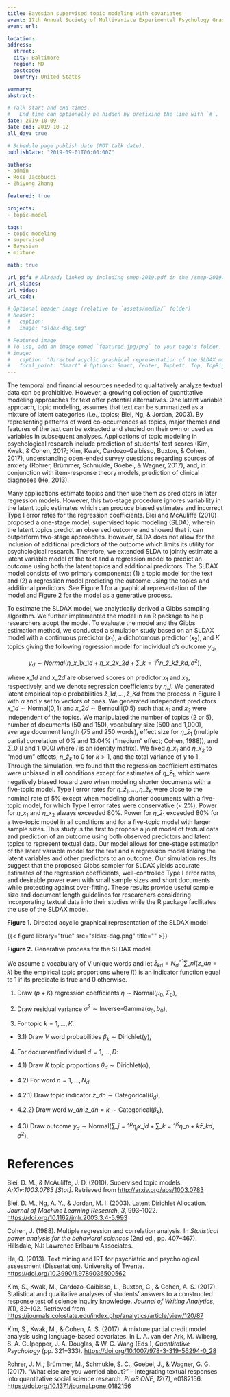 ```yaml
---
title: Bayesian supervised topic modeling with covariates
event: 17th Annual Society of Multivariate Experimental Psychology Graduate Student Conference
event_url:

location:
address:
  street:
  city: Baltimore
  region: MD
  postcode:
  country: United States

summary:
abstract:

# Talk start and end times.
#   End time can optionally be hidden by prefixing the line with `#`.
date: 2019-10-09
date_end: 2019-10-12
all_day: true

# Schedule page publish date (NOT talk date).
publishDate: "2019-09-01T00:00:00Z"

authors:
- admin
- Ross Jacobucci
- Zhiyong Zhang

featured: true

projects:
- topic-model

tags:
- topic modeling
- supervised
- Bayesian
- mixture

math: true

url_pdf: # Already linked by including smep-2019.pdf in the /smep-2019/ folder
url_slides:
url_video:
url_code:

# Optional header image (relative to `assets/media/` folder)
# header:
#   caption:
#   image: "sldax-dag.png"

# Featured image
# To use, add an image named `featured.jpg/png` to your page's folder.
# image:
#   caption: "Directed acyclic graphical representation of the SLDAX model."
#   focal_point: "Smart" # Options: Smart, Center, TopLeft, Top, TopRight, Left, Right, BottomLeft, Bottom, BottomRight
---
```


The temporal and financial resources needed to qualitatively analyze textual data can be prohibitive. However, a growing collection of quantitative modeling approaches for text offer potential alternatives. One latent variable approach, topic modeling, assumes that text can be summarized as a mixture of latent categories (i.e., topics; Blei, Ng, & Jordan, 2003). By representing patterns of word co-occurrences as topics, major themes and features of the text can be extracted and studied on their own or used as variables in subsequent analyses. Applications of topic modeling in psychological research include prediction of students’ test scores (Kim, Kwak, & Cohen, 2017; Kim, Kwak, Cardozo-Gaibisso, Buxton, & Cohen, 2017), understanding open-ended survey questions regarding sources of anxiety (Rohrer, Brümmer, Schmukle, Goebel, & Wagner, 2017), and, in conjunction with item-response theory models, prediction of clinical diagnoses (He, 2013).

Many applications estimate topics and then use them as predictors in later regression models. However, this two-stage procedure ignores variability in the latent topic estimates which can produce biased estimates and incorrect Type I error rates for the regression coefficients. Blei and McAuliffe (2010) proposed a one-stage model, supervised topic modeling (SLDA), wherein the latent topics predict an observed outcome and showed that it can outperform two-stage approaches. However, SLDA does not allow for the inclusion of additional predictors of the outcome which limits its utility for psychological research. Therefore, we extended SLDA to jointly estimate a latent variable model of the text and a regression model to predict an outcome using both the latent topics and additional predictors. The SLDAX model consists of two primary components: (1) a topic model for the text and (2) a regression model predicting the outcome using the topics and additional predictors. See Figure 1 for a graphical representation of the model and Figure 2 for the model as a generative process.

To estimate the SLDAX model, we analytically derived a Gibbs sampling algorithm. We further implemented the model in an R package to help researchers adopt the model. To evaluate the model and the Gibbs estimation method, we conducted a simulation study based on an SLDAX model with a continuous predictor ($x_1$), a dichotomous predictor ($x_2$), and $K$ topics giving the following regression model for individual $d$’s outcome $y_d$,

$$y_d \sim Normal \left( \eta\_{x\_1} x\_{1d} + \eta\_{x\_2} x\_{2d} + \sum\_{k=1}^{K} \eta\_{\bar{z}\_k} \bar{z}\_{kd}, \sigma^2 \right),$$

where $x\_{1d}$ and $x\_{2d}$ are observed scores on predictor $x_1$ and $x_2$, respectively, and we denote regression coefficients by $\eta\_j$. We generated latent empirical topic probabilities $\bar{z}\_{1d}, \ldots, \bar{z}\_{Kd}$ from the process in Figure 1 with $\alpha$ and $\gamma$ set to vectors of ones. We generated independent predictors $x\_{1d} \sim \text{Normal}(0, 1)$ and $x\_{2d} \sim \text{Bernoulli}(0.5)$ such that $x_1$ and $x_2$ were independent of the topics. We manipulated the number of topics (2 or 5), number of documents (50 and 150), vocabulary size (500 and 1,000), average document length (75 and 250 words), effect size for $\eta\_{\bar{z}_1}$ (multiple partial correlation of 0% and 13.04% (“medium” effect; Cohen, 1988)), and $\Sigma\_0$ ($I$ and $1,000 I$ where $I$ is an identity matrix). We fixed $\eta\_{x_1}$ and $\eta\_{x_2}$ to “medium” effects, $\eta\_{\bar{z}_k}$ to 0 for $k > 1$, and the total variance of $y$ to 1. Through the simulation, we found that the regression coefficient estimates were unbiased in all conditions except for estimates of $\eta\_{\bar{z}_1}$, which were negatively biased toward zero when modeling shorter documents with a five-topic model. Type I error rates for $\eta\_{\bar{z}_1}, \ldots, \eta\_{\bar{z}_K}$ were close to the nominal rate of 5% except when modeling shorter documents with a five-topic model, for which Type I error rates were conservative (< 2%). Power for $\eta\_{x_1}$ and $\eta\_{x_2}$ always exceeded 80%. Power for $\eta\_{\bar{z}_1}$ exceeded 80% for a two-topic model in all conditions and for a five-topic model with larger sample sizes. This study is the first to propose a joint model of textual data and prediction of an outcome using both observed predictors and latent topics to represent textual data. Our model allows for one-stage estimation of the latent variable model for the text and a regression model linking the latent variables and other predictors to an outcome. Our simulation results suggest that the proposed Gibbs sampler for SLDAX yields accurate estimates of the regression coefficients, well-controlled Type I error rates, and desirable power even with small sample sizes and short documents while protecting against over-fitting. These results provide useful sample size and document length guidelines for researchers considering incorporating textual data into their studies while the R package facilitates the use of the SLDAX model.

**Figure 1.** Directed acyclic graphical representation of the SLDAX model

{{< figure library="true" src="sldax-dag.png" title="" >}}

**Figure 2.** Generative process for the SLDAX model.

We assume a vocabulary of V unique words and let $\bar{z}_{kd} = N_d^{-1} \sum\_n I(z\_{dn} = k)$ be the empirical topic proportions where $I()$ is an indicator function equal to 1 if its predicate is true and 0 otherwise.

1) Draw $(p + K)$ regression coefficients $\eta \sim \text{Normal} \left(\mu_0, \Sigma_0 \right)$,

2) Draw residual variance $\sigma^2 \sim \text{Inverse-Gamma}(a_0, b_0)$,

3) For topic $k = 1, \ldots, K$:

- 3.1) Draw $V$ word probabilities $\beta_k \sim \text{Dirichlet} (\gamma)$,

4) For document/individual $d = 1, \ldots, D$:

- 4.1) Draw $K$ topic proportions $\theta_d \sim \text{Dirichlet}(\alpha)$,

- 4.2) For word $n = 1, \ldots, N_d$:

 - 4.2.1) Draw topic indicator $z\_{dn} \sim \text{Categorical} (\theta_d)$,

 - 4.2.2) Draw word $w\_{dn} | z\_{dn} = k \sim \text{Categorical}(\beta_k)$,

- 4.3) Draw outcome $y_d \sim \text{Normal} \left(\sum\_{j=1}^p \eta_j x\_{jd} + \sum\_{k=1}^K \eta\_{p+k} \bar{z}\_{kd}, \sigma^2 \right)$.

# References
Blei, D. M., & McAuliffe, J. D. (2010). Supervised topic models. *ArXiv:1003.0783 [Stat]*. Retrieved from http://arxiv.org/abs/1003.0783

Blei, D. M., Ng, A. Y., & Jordan, M. I. (2003). Latent Dirichlet Allocation. *Journal of Machine Learning Research*, *3*, 993–1022. https://doi.org/10.1162/jmlr.2003.3.4-5.993

Cohen, J. (1988). Multiple regression and correlation analysis. In *Statistical power analysis for the behavioral sciences* (2nd ed., pp. 407–467). Hillsdale, NJ: Lawrence Erlbaum Associates.

He, Q. (2013). Text mining and IRT for psychiatric and psychological assessment (Dissertation). University of Twente. https://doi.org/10.3990/1.9789036500562

Kim, S., Kwak, M., Cardozo-Gaibisso, L., Buxton, C., & Cohen, A. S. (2017). Statistical and qualitative analyses of students’ answers to a constructed response test of science inquiry knowledge. *Journal of Writing Analytics*, *1*(1), 82–102. Retrieved from https://journals.colostate.edu/index.php/analytics/article/view/120/87

Kim, S., Kwak, M., & Cohen, A. S. (2017). A mixture partial credit model analysis using language-based covariates. In L. A. van der Ark, M. Wiberg, S. A. Culpepper, J. A. Douglas, & W. C. Wang (Eds.), *Quantitative Psychology* (pp. 321–333). https://doi.org/10.1007/978-3-319-56294-0_28

Rohrer, J. M., Brümmer, M., Schmukle, S. C., Goebel, J., & Wagner, G. G. (2017). “What else are you worried about?” – Integrating textual responses into quantitative social science research. *PLoS ONE*, *12*(7), e0182156. https://doi.org/10.1371/journal.pone.0182156
